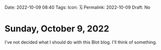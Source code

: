 Date: 2022-10-09 08:40
Tags: 
Icon: 🗓️ 
Permalink: 2022-10-09
Draft: No

# Sunday, October  9, 2022
I've not decided what I should do with this Blot blog. I'll think of something.